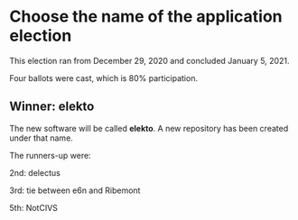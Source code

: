 # Choose the name of the application election

This election ran from December 29, 2020 and concluded January 5, 2021.  

Four ballots were cast, which is 80% participation.

## Winner: elekto

The new software will be called **elekto**.  A new repository has been created under that name.

The runners-up were:

2nd: delectus

3rd: tie between e6n and Ribemont

5th: NotCIVS
